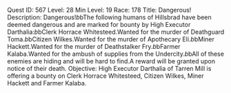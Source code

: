 Quest ID: 567
Level: 28
Min Level: 19
Race: 178
Title: Dangerous!
Description: Dangerous!$b$bThe following humans of Hillsbrad have been deemed dangerous and are marked for bounty by High Executor Darthalia:$b$bClerk Horrace Whitesteed.Wanted for the murder of Deathguard Toma.$b$bCitizen Wilkes.Wanted for the murder of Apothecary Eli.$b$bMiner Hackett.Wanted for the murder of Deathstalker Fry.$b$bFarmer Kalaba.Wanted for the ambush of supplies from the Undercity.$b$bAll of these enemies are hiding and will be hard to find.A reward will be granted upon notice of their death.
Objective: High Executor Darthalia of Tarren Mill is offering a bounty on Clerk Horrace Whitesteed, Citizen Wilkes, Miner Hackett and Farmer Kalaba.
